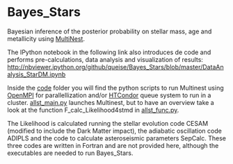 # Bayes_Stars
Bayesian inference of the posterior probability on stellar mass, age and metallicity using [MultiNest](https://ccpforge.cse.rl.ac.uk/gf/project/multinest/).

The IPython notebook in the following link also introduces de code and performs pre-calculations, data analysis and visualization of results:
http://nbviewer.ipython.org/github/queise/Bayes_Stars/blob/master/DataAnalysis_StarDM.ipynb

Inside the [code](code/) folder you will find the python scripts to run Multinest using [OpenMPI](http://www.open-mpi.org/) for parallellization and/or [HTCondor](http://research.cs.wisc.edu/htcondor/) queue system to run in a cluster. [allst_main.py](code/allst_main.py) launches Multinest, but to have an overview take a look at the function F_calc_Likelihood4stmd in [allst_func.py](code/allst_func.py).

The Likelihood is calculated running the stellar evolution code CESAM (modified to include the Dark Matter impact), the adiabatic oscillation code ADIPLS and the code to calculate asteroseismic parameters SepCalc. These three codes are written in Fortran and are not provided here, although the executables are needed to run Bayes_Stars.
